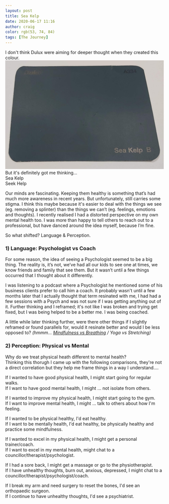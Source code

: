 ```yaml
---
layout: post
title: Sea Kelp
date: 2020-06-17 11:16
author: craig
color: rgb(53, 74, 84)
tags: [The Journey]
---
```


I don't think Dulux were aiming for deeper thought when they created this colour.  
![Dulux colour swatch of a colour named 'sea kelp'](/assets/img/posts/sea-kelp.jpg "Dulux colour 'sea kelp'")
But it's definitely got me thinking...  
Sea Kelp  
Seek Help  

Our minds are fascinating. Keeping them healthy is something that’s had much more awareness in recent years. But unfortunately, still carries some stigma. I think this maybe because it's easier to deal with the things we see (eg. removing a splinter) than the things we can’t (eg. feelings, emotions and thoughts). I recently realised I had a distorted perspective on my own mental health too. I was more than happy to tell others to reach out to a professional, but have danced around the idea myself, because I’m fine. 

So what shifted? Language & Perception.

### 1) Language: Psychologist vs Coach
For some reason, the idea of seeing a Psychologist seemed to be a big thing. The reality is, it’s not, we’ve had all our kids to see one at times, we know friends and family that see them. But it wasn’t until a few things occurred that I thought about it differently.

I was listening to a podcast where a Psychologist he mentioned some of his business clients prefer to call him a coach. It probably wasn't until a few months later that I actually thought that term resinated with me, I had had a few sessions with a Psych and was not sure if I was getting anything out of it. Further thinking and I reframed; it's not like I was broken and trying get fixed, but I was being helped to be a better me. I was being coached.

A little while later thinking further, were there other things if I slightly reframed or found parallels for, would it resinate better and would I be less opposed to? *(hmmm... [Mindfulness vs Breathing](/2020/06/16/breathing-hdydi-part-6.html)  / Yoga vs Stretching)*

### 2) Perception: Physical vs Mental
Why do we treat physical heath different to mental health?  
Thinking this thorugh I came up with the following comparisons, they're not a direct correlation but they help me frame things in a way I understand....

If I wanted to have good physical health, I might start going for regular walks.  
If I want to have good mental health, I might ... not isolate from others.

If I wanted to improve my physical health, I might start going to the gym.  
If I want to improve mental health, I might ... talk to others about how I'm feeling.
    
If I wanted to be physical healthy, I'd eat healthy.  
If I want to be mentally health, I'd eat healthy, be physically healthy and practice some mindfulness.
	
If I wanted to excel in my physical health, I might get a personal trainer/coach.  
If I want to excel in my mental health, might chat to a councillor/therapist/psychologist.
	
If I had a sore back, I might get a massage or go to the physiotherapist.  
If I have unhealthy thoughts, burn out, anxious, depressed, I might chat to a councillor/therapist/psychologist/coach.
	
If I break my arm and need surgery to reset the bones, I'd see an orthopaedic surgeon.   
If I continue to have unhealthy thoughts, I'd see a psychiatrist.
